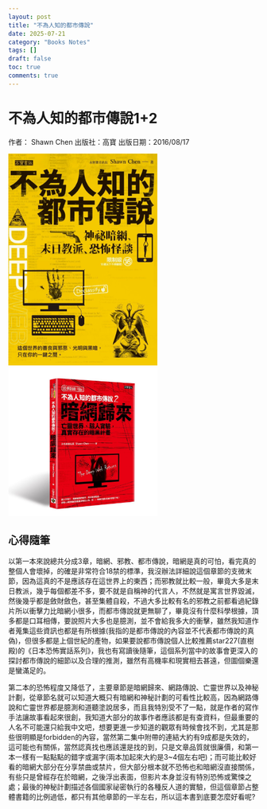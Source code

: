 ```yaml
---
layout: post
title: "不為人知的都市傳說"
date: 2025-07-21
category: "Books Notes"
tags: []
draft: false
toc: true
comments: true
---
```


# 不為人知的都市傳說1+2
作者： Shawn Chen
出版社：高寶
出版日期：2016/08/17

<img src="/assets/posts/不為人知的都市傳說1.jpg" alt="" width="300">
<img src="/assets/posts/不為人知的都市傳說2.jpg" alt="" width="300">
<!-- more -->

## 心得隨筆
以第一本來說總共分成3章，暗網、邪教、都市傳說，暗網是真的可怕，看完真的整個人會壞掉，的確是非常符合18禁的標準，我沒辦法詳細說這個章節的支微末節，因為這真的不是應該存在這世界上的東西；而邪教就比較一般，畢竟大多是末日教派，幾乎每個都差不多，要不就是自稱神的代言人，不然就是寓言世界毀滅，然後幾乎都是斂財斂色，甚至集體自殺，不過大多比較有名的邪教之前都看過紀錄片所以衝擊力比暗網小很多，而都市傳說就更無聊了，畢竟沒有什麼科學根據，頂多都是口耳相傳，要說照片大多也是臆測，並不會給我多大的衝擊，雖然我知道作者蒐集這些資訊也都是有所根據(我指的是都市傳說的內容並不代表都市傳說的真偽)，但很多都是上個世紀的產物，如果要說都市傳說個人比較推薦star227(直樹殿)的《日本恐怖實話系列》，我也有寫讀後隨筆，這個系列當中的故事會更深入的探討都市傳說的細節以及合理的推測，雖然有高機率和現實相去甚遠，但圖個樂還是蠻滿足的。

第二本的恐怖程度又降低了，主要章節是暗網歸來、網路傳說、亡靈世界以及神秘計劃，從章節名就可以知道大概只有暗網和神秘計劃的可看性比較高，因為網路傳說和亡靈世界都是臆測和道聽塗說居多，而且我特別受不了一點，就是作者的寫作手法讓故事看起來很創，我知道大部分的故事作者應該都是有查資料，但最重要的人名不可能還只給我中文吧，想要更進一步知道的觀眾有時候會找不到，尤其是那些很明顯是forbidden的內容，當然第二集中附帶的連結大約有9成都是失效的，這可能也有關係，當然認真找也應該還是找的到，只是文章品質就很廉價，和第一本一樣有一點點點的錯字或漏字(兩本加起來大約是3~4個左右吧)；而可能比較好看的暗網大部分在分享禁曲或禁片，但大部分根本就不恐怖也和暗網沒直接關係，有些只是曾經存在於暗網，之後浮出表面，但影片本身並沒有特別恐怖或驚悚之處；最後的神秘計劃描述各個國家祕密執行的各種反人道的實驗，但這個章節占整體書籍的比例過低，都只有其他章節的一半左右，所以這本書到底要怎麼好看呢?
